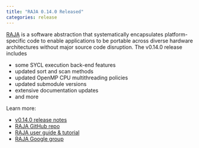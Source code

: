 ```yaml
---
title: "RAJA 0.14.0 Released"
categories: release
---
```


[RAJA](https://github.com/LLNL/raja) is a software abstraction that systematically encapsulates platform-specific code to enable applications to be portable across diverse hardware architectures without major source code disruption. The v0.14.0 release includes
- some SYCL execution back-end features
- updated sort and scan methods
- updated OpenMP CPU multithreading policies
- updated submodule versions
- extensive documentation updates
- and more

Learn more:
- [v0.14.0 release notes](https://github.com/LLNL/RAJA/releases/tag/v0.14.0)
- [RAJA GitHub repo](https://github.com/LLNL/raja)
- [RAJA user guide & tutorial](https://raja.readthedocs.io/en/main/)
- [RAJA Google group](https://groups.google.com/forum/#!forum/raja-users)
